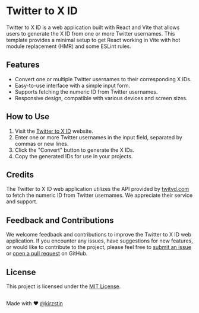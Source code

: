 # Twitter to X ID

Twitter to X ID is a web application built with React and Vite that allows users to generate the X ID from one or more Twitter usernames. This template provides a minimal setup to get React working in Vite with hot module replacement (HMR) and some ESLint rules.

## Features

- Convert one or multiple Twitter usernames to their corresponding X IDs.
- Easy-to-use interface with a simple input form.
- Supports fetching the numeric ID from Twitter usernames.
- Responsive design, compatible with various devices and screen sizes.

## How to Use

1. Visit the [Twitter to X ID](https://twtxid.netlify.app/) website.
2. Enter one or more Twitter usernames in the input field, separated by commas or new lines.
3. Click the "Convert" button to generate the X IDs.
4. Copy the generated IDs for use in your projects.

## Credits

The Twitter to X ID web application utilizes the API provided by [twitvd.com](https://twitvd.com/) to fetch the numeric ID from Twitter usernames. We appreciate their service and support.

## Feedback and Contributions

We welcome feedback and contributions to improve the Twitter to X ID web application. If you encounter any issues, have suggestions for new features, or would like to contribute to the project, please feel free to [submit an issue](#) or [open a pull request](#) on GitHub.

## License

This project is licensed under the [MIT License](LICENSE).

##

Made with ♥ [@kirzstin](https://twitter.com/kirzstin)
